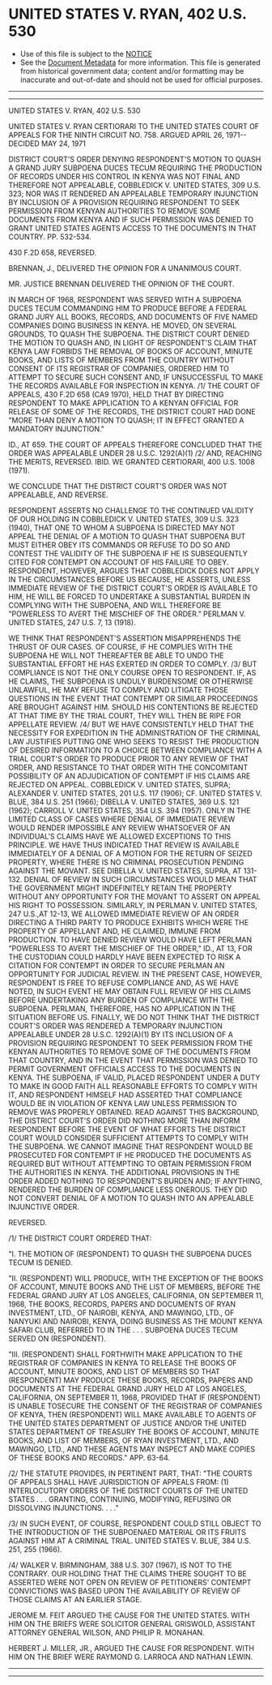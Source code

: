 ---
---

# UNITED STATES V. RYAN, 402 U.S. 530

* Use of this file is subject to the [NOTICE](https://github.com/publicdocs/notice/blob/master/NOTICE)
* See the [Document Metadata](../../../) for more information.
  This file is generated from historical government data; content and/or formatting may be inaccurate and out-of-date and should not be used for official purposes.

----------
----------

UNITED STATES V. RYAN, 402 U.S. 530

UNITED STATES V. RYAN CERTIORARI TO THE UNITED STATES COURT OF APPEALS FOR THE NINTH CIRCUIT NO. 758.  ARGUED APRIL 26, 1971-- DECIDED MAY 24, 1971

DISTRICT COURT'S ORDER DENYING RESPONDENT'S MOTION TO QUASH A GRAND JURY SUBPOENA DUCES TECUM REQUIRING THE PRODUCTION OF RECORDS UNDER HIS CONTROL IN KENYA WAS NOT FINAL AND THEREFORE NOT APPEALABLE, COBBLEDICK V. UNITED STATES, 309 U.S. 323; NOR WAS IT RENDERED AN APPEALABLE TEMPORARY INJUNCTION BY INCLUSION OF A PROVISION REQUIRING RESPONDENT TO SEEK PERMISSION FROM KENYAN AUTHORITIES TO REMOVE SOME DOCUMENTS FROM KENYA AND IF SUCH PERMISSION WAS DENIED TO GRANT UNITED STATES AGENTS ACCESS TO THE DOCUMENTS IN THAT COUNTRY.  PP. 532-534.

430 F.2D 658, REVERSED.

BRENNAN, J., DELIVERED THE OPINION FOR A UNANIMOUS COURT.

MR. JUSTICE BRENNAN DELIVERED THE OPINION OF THE COURT.

IN MARCH OF 1968, RESPONDENT WAS SERVED WITH A SUBPOENA DUCES TECUM COMMANDING HIM TO PRODUCE BEFORE A FEDERAL GRAND JURY ALL BOOKS, RECORDS, AND DOCUMENTS OF FIVE NAMED COMPANIES DOING BUSINESS IN KENYA.  HE MOVED, ON SEVERAL GROUNDS, TO QUASH THE SUBPOENA.  THE DISTRICT COURT DENIED THE MOTION TO QUASH AND, IN LIGHT OF RESPONDENT'S CLAIM THAT KENYA LAW FORBIDS THE REMOVAL OF BOOKS OF ACCOUNT, MINUTE BOOKS, AND LISTS OF MEMBERS FROM THE COUNTRY WITHOUT CONSENT OF ITS REGISTRAR OF COMPANIES, ORDERED HIM TO ATTEMPT TO SECURE SUCH CONSENT AND, IF UNSUCCESSFUL TO MAKE THE RECORDS AVAILABLE FOR INSPECTION IN KENYA.  /1/  THE COURT OF APPEALS, 430 F.2D 658 (CA9 1970), HELD THAT BY DIRECTING RESPONDENT TO MAKE APPLICATION TO A KENYAN OFFICIAL FOR RELEASE OF SOME OF THE RECORDS, THE DISTRICT COURT HAD DONE "MORE THAN DENY A MOTION TO QUASH; IT IN EFFECT GRANTED A MANDATORY INJUNCTION."

ID., AT 659.  THE COURT OF APPEALS THEREFORE CONCLUDED THAT THE ORDER WAS APPEALABLE UNDER 28 U.S.C. 1292(A)(1) /2/  AND, REACHING THE MERITS, REVERSED.  IBID.  WE GRANTED CERTIORARI, 400 U.S. 1008 (1971).

WE CONCLUDE THAT THE DISTRICT COURT'S ORDER WAS NOT APPEALABLE, AND REVERSE.

RESPONDENT ASSERTS NO CHALLENGE TO THE CONTINUED VALIDITY OF OUR HOLDING IN COBBLEDICK V. UNITED STATES, 309 U.S. 323 (1940), THAT ONE TO WHOM A SUBPOENA IS DIRECTED MAY NOT APPEAL THE DENIAL OF A MOTION TO QUASH THAT SUBPOENA BUT MUST EITHER OBEY ITS COMMANDS OR REFUSE TO DO SO AND CONTEST THE VALIDITY OF THE SUBPOENA IF HE IS SUBSEQUENTLY CITED FOR CONTEMPT ON ACCOUNT OF HIS FAILURE TO OBEY.  RESPONDENT, HOWEVER, ARGUES THAT COBBLEDICK DOES NOT APPLY IN THE CIRCUMSTANCES BEFORE US BECAUSE, HE ASSERTS, UNLESS IMMEDIATE REVIEW OF THE DISTRICT COURT'S ORDER IS AVAILABLE TO HIM, HE WILL BE FORCED TO UNDERTAKE A SUBSTANTIAL BURDEN IN COMPLYING WITH THE SUBPOENA, AND WILL THEREFORE BE "POWERLESS TO AVERT THE MISCHIEF OF THE ORDER."  PERLMAN V. UNITED STATES, 247 U.S. 7, 13 (1918).

WE THINK THAT RESPONDENT'S ASSERTION MISAPPREHENDS THE THRUST OF OUR CASES.  OF COURSE, IF HE COMPLIES WITH THE SUBPOENA HE WILL NOT THEREAFTER BE ABLE TO UNDO THE SUBSTANTIAL EFFORT HE HAS EXERTED IN ORDER TO COMPLY.  /3/  BUT COMPLIANCE IS NOT THE ONLY COURSE OPEN TO RESPONDENT.  IF, AS HE CLAIMS, THE SUBPOENA IS UNDULY BURDENSOME OR OTHERWISE UNLAWFUL, HE MAY REFUSE TO COMPLY AND LITIGATE THOSE QUESTIONS IN THE EVENT THAT CONTEMPT OR SIMILAR PROCEEDINGS ARE BROUGHT AGAINST HIM.  SHOULD HIS CONTENTIONS BE REJECTED AT THAT TIME BY THE TRIAL COURT, THEY WILL THEN BE RIPE FOR APPELLATE REVIEW.  /4/  BUT WE HAVE CONSISTENTLY HELD THAT THE NECESSITY FOR EXPEDITION IN THE ADMINISTRATION OF THE CRIMINAL LAW JUSTIFIES PUTTING ONE WHO SEEKS TO RESIST THE PRODUCTION OF DESIRED INFORMATION TO A CHOICE BETWEEN COMPLIANCE WITH A TRIAL COURT'S ORDER TO PRODUCE PRIOR TO ANY REVIEW OF THAT ORDER, AND RESISTANCE TO THAT ORDER WITH THE CONCOMITANT POSSIBILITY OF AN ADJUDICATION OF CONTEMPT IF HIS CLAIMS ARE REJECTED ON APPEAL.  COBBLEDICK V. UNITED STATES, SUPRA; ALEXANDER V. UNITED STATES, 201 U.S. 117 (1906); CF. UNITED STATES V. BLUE, 384 U.S. 251 (1966); DIBELLA V. UNITED STATES, 369 U.S. 121 (1962); CARROLL V. UNITED STATES, 354 U.S. 394 (1957).  ONLY IN THE LIMITED CLASS OF CASES WHERE DENIAL OF IMMEDIATE REVIEW WOULD RENDER IMPOSSIBLE ANY REVIEW WHATSOEVER OF AN INDIVIDUAL'S CLAIMS HAVE WE ALLOWED EXCEPTIONS TO THIS PRINCIPLE.  WE HAVE THUS INDICATED THAT REVIEW IS AVAILABLE IMMEDIATELY OF A DENIAL OF A MOTION FOR THE RETURN OF SEIZED PROPERTY, WHERE THERE IS NO CRIMINAL PROSECUTION PENDING AGAINST THE MOVANT.  SEE DIBELLA V. UNITED STATES, SUPRA, AT 131-132.  DENIAL OF REVIEW IN SUCH CIRCUMSTANCES WOULD MEAN THAT THE GOVERNMENT MIGHT INDEFINITELY RETAIN THE PROPERTY WITHOUT ANY OPPORTUNITY FOR THE MOVANT TO ASSERT ON APPEAL HIS RIGHT TO POSSESSION.  SIMILARLY, IN PERLMAN V. UNITED STATES, 247 U.S.,AT 12-13, WE ALLOWED IMMEDIATE REVIEW OF AN ORDER DIRECTING A THIRD PARTY TO PRODUCE EXHIBITS WHICH WERE THE PROPERTY OF APPELLANT AND, HE CLAIMED, IMMUNE FROM PRODUCTION.  TO HAVE DENIED REVIEW WOULD HAVE LEFT PERLMAN "POWERLESS TO AVERT THE MISCHIEF OF THE ORDER," ID., AT 13, FOR THE CUSTODIAN COULD HARDLY HAVE BEEN EXPECTED TO RISK A CITATION FOR CONTEMPT IN ORDER TO SECURE PERLMAN AN OPPORTUNITY FOR JUDICIAL REVIEW.  IN THE PRESENT CASE, HOWEVER, RESPONDENT IS FREE TO REFUSE COMPLIANCE AND, AS WE HAVE NOTED, IN SUCH EVENT HE MAY OBTAIN FULL REVIEW OF HIS CLAIMS BEFORE UNDERTAKING ANY BURDEN OF COMPLIANCE WITH THE SUBPOENA.  PERLMAN, THEREFORE, HAS NO APPLICATION IN THE SITUATION BEFORE US. FINALLY, WE DO NOT THINK THAT THE DISTRICT COURT'S ORDER WAS RENDERED A TEMPORARY INJUNCTION APPEALABLE UNDER 28 U.S.C. 1292(A)(1) BY ITS INCLUSION OF A PROVISION REQUIRING RESPONDENT TO SEEK PERMISSION FROM THE KENYAN AUTHORITIES TO REMOVE SOME OF THE DOCUMENTS FROM THAT COUNTRY, AND IN THE EVENT THAT PERMISSION WAS DENIED TO PERMIT GOVERNMENT OFFICIALS ACCESS TO THE DOCUMENTS IN KENYA.  THE SUBPOENA, IF VALID, PLACED RESPONDENT UNDER A DUTY TO MAKE IN GOOD FAITH ALL REASONABLE EFFORTS TO COMPLY WITH IT, AND RESPONDENT HIMSELF HAD ASSERTED THAT COMPLIANCE WOULD BE IN VIOLATION OF KENYA LAW UNLESS PERMISSION TO REMOVE WAS PROPERLY OBTAINED.  READ AGAINST THIS BACKGROUND, THE DISTRICT COURT'S ORDER DID NOTHING MORE THAN INFORM RESPONDENT BEFORE THE EVENT OF WHAT EFFORTS THE DISTRICT COURT WOULD CONSIDER SUFFICIENT ATTEMPTS TO COMPLY WITH THE SUBPOENA.  WE CANNOT IMAGINE THAT RESPONDENT WOULD BE PROSECUTED FOR CONTEMPT IF HE PRODUCED THE DOCUMENTS AS REQUIRED BUT WITHOUT ATTEMPTING TO OBTAIN PERMISSION FROM THE AUTHORITIES IN KENYA.  THE ADDITIONAL PROVISIONS IN THE ORDER ADDED NOTHING TO RESPONDENT'S BURDEN AND; IF ANYTHING, RENDERED THE BURDEN OF COMPLIANCE LESS ONEROUS.  THEY DID NOT CONVERT DENIAL OF A MOTION TO QUASH INTO AN APPEALABLE INJUNCTIVE ORDER.

REVERSED.

/1/  THE DISTRICT COURT ORDERED THAT:

"I.  THE MOTION OF (RESPONDENT) TO QUASH THE SUBPOENA DUCES TECUM IS DENIED.

"II.  (RESPONDENT) WILL PRODUCE, WITH THE EXCEPTION OF THE BOOKS OF ACCOUNT, MINUTE BOOKS AND THE LIST OF MEMBERS, BEFORE THE FEDERAL GRAND JURY AT LOS ANGELES, CALIFORNIA, ON SEPTEMBER 11, 1968, THE BOOKS, RECORDS, PAPERS AND DOCUMENTS OF RYAN INVESTMENT, LTD., OF NAIROBI, KENYA, AND MAWINGO, LTD., OF NANYUKI AND NAIROBI, KENYA, DOING BUSINESS AS THE MOUNT KENYA SAFARI CLUB, REFERRED TO IN THE . . . SUBPOENA DUCES TECUM SERVED ON (RESPONDENT).

"III.  (RESPONDENT) SHALL FORTHWITH MAKE APPLICATION TO THE REGISTRAR OF COMPANIES IN KENYA TO RELEASE THE BOOKS OF ACCOUNT, MINUTE BOOKS, AND LIST OF MEMBERS SO THAT (RESPONDENT) MAY PRODUCE THESE BOOKS, RECORDS, PAPERS AND DOCUMENTS AT THE FEDERAL GRAND JURY HELD AT LOS ANGELES, CALIFORNIA, ON SEPTEMBER 11, 1968, PROVIDED THAT IF (RESPONDENT) IS UNABLE TOSECURE THE CONSENT OF THE REGISTRAR OF COMPANIES OF KENYA, THEN (RESPONDENT) WILL MAKE AVAILABLE TO AGENTS OF THE UNITED STATES DEPARTMENT OF JUSTICE AND/OR THE UNITED STATES DEPARTMENT OF TREASURY THE BOOKS OF ACCOUNT, MINUTE BOOKS, AND LIST OF MEMBERS, OF RYAN INVESTMENT, LTD., AND MAWINGO, LTD., AND THESE AGENTS MAY INSPECT AND MAKE COPIES OF THESE BOOKS AND RECORDS."  APP. 63-64.

/2/  THE STATUTE PROVIDES, IN PERTINENT PART, THAT:  "THE COURTS OF APPEALS SHALL HAVE JURISDICTION OF APPEALS FROM:  (1) INTERLOCUTORY ORDERS OF THE DISTRICT COURTS OF THE UNITED STATES . . . GRANTING, CONTINUING, MODIFYING, REFUSING OR DISSOLVING INJUNCTIONS.  . . ."

/3/  IN SUCH EVENT, OF COURSE, RESPONDENT COULD STILL OBJECT TO THE INTRODUCTION OF THE SUBPOENAED MATERIAL OR ITS FRUITS AGAINST HIM AT A CRIMINAL TRIAL.  UNITED STATES V. BLUE, 384 U.S. 251, 255 (1966).

/4/  WALKER V. BIRMINGHAM, 388 U.S. 307 (1967), IS NOT TO THE CONTRARY.  OUR HOLDING THAT THE CLAIMS THERE SOUGHT TO BE ASSERTED WERE NOT OPEN ON REVIEW OF PETITIONERS' CONTEMPT CONVICTIONS WAS BASED UPON THE AVAILABILITY OF REVIEW OF THOSE CLAIMS AT AN EARLIER STAGE.

JEROME M. FEIT ARGUED THE CAUSE FOR THE UNITED STATES.  WITH HIM ON THE BRIEFS WERE SOLICITOR GENERAL GRISWOLD, ASSISTANT ATTORNEY GENERAL WILSON, AND PHILIP R. MONAHAN.

HERBERT J. MILLER, JR., ARGUED THE CAUSE FOR RESPONDENT.  WITH HIM ON THE BRIEF WERE RAYMOND G. LARROCA AND NATHAN LEWIN.


----------
----------

